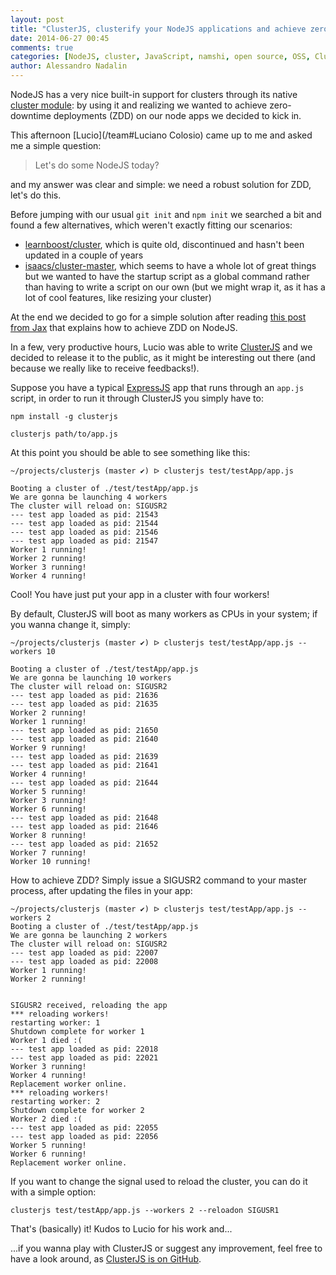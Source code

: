```yaml
---
layout: post
title: "ClusterJS, clusterify your NodeJS applications and achieve zero-downtime deployments"
date: 2014-06-27 00:45
comments: true
categories: [NodeJS, cluster, JavaScript, namshi, open source, OSS, ClusterJS]
author: Alessandro Nadalin
---
```


NodeJS has a very nice built-in support for clusters
through its native [cluster module](http://nodejs.org/api/cluster.html):
by using it and realizing we wanted to achieve zero-downtime
deployments (ZDD) on our node apps we decided to kick in.

<!-- more -->

This afternoon [Lucio](/team#Luciano Colosio) came up to me
and asked me a simple question:

> Let's do some NodeJS today?

and my answer was clear and simple: we need a robust solution
for ZDD, let's do this.

Before jumping with our usual `git init` and `npm init`
we searched a bit and found a few alternatives, which
weren't exactly fitting our scenarios:

* [learnboost/cluster](http://learnboost.github.io/cluster/), which is 
quite old, discontinued and hasn't been updated in a couple of years
* [isaacs/cluster-master](https://github.com/isaacs/cluster-master), which
seems to have a whole lot of great things but we wanted to have
the startup script as a global command rather than having to write
a script on our own (but we might wrap it, as it
has a lot of cool features, like resizing your cluster)

At the end we decided to go for a simple solution after reading
[this post from Jax](http://jaxbot.me/articles/zero_downtime_nodejs_reloads_with_clusters_7_5_2013)
that explains how to achieve ZDD on NodeJS.

In a few, very productive hours, Lucio was able to write
[ClusterJS](https://www.npmjs.org/package/clusterjs) and
we decided to release it to the public, as it might
be interesting out there (and because we really like
to receive feedbacks!).

Suppose you have a typical [ExpressJS](http://expressjs.com/)
app that runs through an `app.js` script, in order to run it through
ClusterJS you simply have to:

```
npm install -g clusterjs

clusterjs path/to/app.js
```

At this point you should be able to see something like this:

```
~/projects/clusterjs (master ✔) ᐅ clusterjs test/testApp/app.js

Booting a cluster of ./test/testApp/app.js
We are gonna be launching 4 workers
The cluster will reload on: SIGUSR2
--- test app loaded as pid: 21543
--- test app loaded as pid: 21544
--- test app loaded as pid: 21546
--- test app loaded as pid: 21547
Worker 1 running!
Worker 2 running!
Worker 3 running!
Worker 4 running!
```

Cool! You have just put your app in a cluster with four workers!

By default, ClusterJS will boot as many workers as CPUs
in your system; if you wanna change it, simply:

```
~/projects/clusterjs (master ✔) ᐅ clusterjs test/testApp/app.js --workers 10

Booting a cluster of ./test/testApp/app.js
We are gonna be launching 10 workers
The cluster will reload on: SIGUSR2
--- test app loaded as pid: 21636
--- test app loaded as pid: 21635
Worker 2 running!
Worker 1 running!
--- test app loaded as pid: 21650
--- test app loaded as pid: 21640
Worker 9 running!
--- test app loaded as pid: 21639
--- test app loaded as pid: 21641
Worker 4 running!
--- test app loaded as pid: 21644
Worker 5 running!
Worker 3 running!
Worker 6 running!
--- test app loaded as pid: 21648
--- test app loaded as pid: 21646
Worker 8 running!
--- test app loaded as pid: 21652
Worker 7 running!
Worker 10 running!
```

How to achieve ZDD? Simply issue a SIGUSR2 command
to your master process, after updating the files
in your app:

```
~/projects/clusterjs (master ✔) ᐅ clusterjs test/testApp/app.js --workers 2
Booting a cluster of ./test/testApp/app.js
We are gonna be launching 2 workers
The cluster will reload on: SIGUSR2
--- test app loaded as pid: 22007
--- test app loaded as pid: 22008
Worker 1 running!
Worker 2 running!


SIGUSR2 received, reloading the app
*** reloading workers!
restarting worker: 1
Shutdown complete for worker 1
Worker 1 died :(
--- test app loaded as pid: 22018
--- test app loaded as pid: 22021
Worker 3 running!
Worker 4 running!
Replacement worker online.
*** reloading workers!
restarting worker: 2
Shutdown complete for worker 2
Worker 2 died :(
--- test app loaded as pid: 22055
--- test app loaded as pid: 22056
Worker 5 running!
Worker 6 running!
Replacement worker online.
```

If you want to change the signal used to reload the cluster,
you can do it with a simple option:

```
clusterjs test/testApp/app.js --workers 2 --reloadon SIGUSR1
```

That's (basically) it! Kudos to Lucio for his work and...

...if you wanna play with ClusterJS or suggest any improvement,
feel free to have a look around, as
[ClusterJS is on GitHub](https://github.com/namshi/clusterjs).

